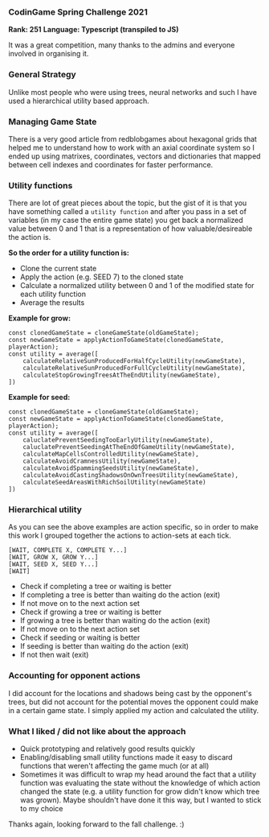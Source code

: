 ### CodinGame Spring Challenge 2021

**Rank: 251**
**Language: Typescript (transpiled to JS)**

It was a great competition, many thanks to the admins and everyone involved in organising it.

### General Strategy

Unlike most people who were using trees, neural networks and such I have used a hierarchical utility based approach.

### Managing Game State

There is a very good article from redblobgames about hexagonal grids that helped me to understand how to work with an axial coordinate system so I ended up using matrixes, coordinates, vectors and dictionaries that mapped between cell indexes and coordinates for faster performance.

### Utility functions

There are lot of great pieces about the topic, but the gist of it is that you have something called a `utility function` and after you pass in a set of variables (in my case the entire game state) you get back a normalized value between 0 and 1 that is a representation of how valuable/desireable the action is.

**So the order for a utility function is:**

-   Clone the current state
-   Apply the action (e.g. SEED 7) to the cloned state
-   Calculate a normalized utility between 0 and 1 of the modified state for each utility function
-   Average the results

**Example for grow:**

```
const clonedGameState = cloneGameState(oldGameState);
const newGameState = applyActionToGameState(clonedGameState, playerAction);
const utility = average([
	calculateRelativeSunProducedForHalfCycleUtility(newGameState),
	calculateRelativeSunProducedForFullCycleUtility(newGameState),
	calculateStopGrowingTreesAtTheEndUtility(newGameState),
])
```

**Example for seed:**

```
const clonedGameState = cloneGameState(oldGameState);
const newGameState = applyActionToGameState(clonedGameState, playerAction);
const utility = average([
	caluclatePreventSeedingTooEarlyUtility(newGameState),
	caluclatePreventSeedingAtTheEndOfGameUtility(newGameState),
	calculateMapCellsControlledUtility(newGameState),
	calculateAvoidCramnessUtility(newGameState),
	calculateAvoidSpammingSeedsUtility(newGameState),
	calculateAvoidCastingShadowsOnOwnTreesUtility(newGameState),
	calculateSeedAreasWithRichSoilUtility(newGameState)
])
```

### Hierarchical utility

As you can see the above examples are action specific, so in order to make this work I grouped together the actions to action-sets at each tick.

```
[WAIT, COMPLETE X, COMPLETE Y...]
[WAIT, GROW X, GROW Y...]
[WAIT, SEED X, SEED Y...]
[WAIT]
```

-   Check if completing a tree or waiting is better
-   If completing a tree is better than waiting do the action (exit)
-   If not move on to the next action set
-   Check if growing a tree or waiting is better
-   If growing a tree is better than waiting do the action (exit)
-   If not move on to the next action set
-   Check if seeding or waiting is better
-   If seeding is better than waiting do the action (exit)
-   If not then wait (exit)

### Accounting for opponent actions

I did account for the locations and shadows being cast by the opponent's trees, but did not account for the potential moves the opponent could make in a certain game state. I simply applied my action and calculated the utility.

### What I liked / did not like about the approach

-   Quick prototyping and relatively good results quickly
-   Enabling/disabling small utility functions made it easy to discard functions that weren't affecting the game much (or at all)
-   Sometimes it was difficult to wrap my head around the fact that a utility function was evaluating the state without the knowledge of which action changed the state (e.g. a utility function for grow didn't know which tree was grown). Maybe shouldn't have done it this way, but I wanted to stick to my choice

Thanks again, looking forward to the fall challenge. :)
